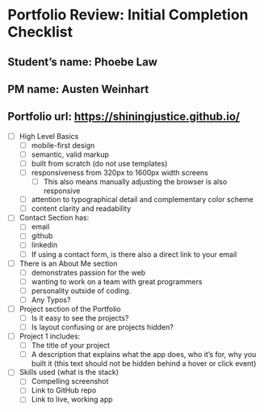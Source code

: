 # Portfolio Review: Initial Completion Checklist

## Student’s name: Phoebe Law
## PM name: Austen Weinhart

## Portfolio url: https://shiningjustice.github.io/

- [ ] High Level Basics
  - [ ] mobile-first design 
  - [ ] semantic, valid markup
  - [ ] built from scratch (do not use templates)
  - [ ] responsiveness from 320px to 1600px width screens
    - [ ]  This also means manually adjusting the browser is also responsive
  - [ ] attention to typographical detail and complementary color scheme 
  - [ ] content clarity and readability
- [ ] Contact Section has:
  - [ ] email 
  - [ ] github 
  - [ ] linkedin 
  - [ ] If using a contact form, is there also a direct link to your email
- [ ] There is an About Me section
  - [ ] demonstrates passion for the web 
  - [ ] wanting to work on a team with great programmers 
  - [ ] personality outside of coding.
  - [ ] Any Typos?

- [ ] Project section of the Portfolio
  - [ ] Is it easy to see the projects? 
  - [ ] Is layout confusing or are projects hidden?
- [ ] Project 1 includes:
  - [ ] The title of your project
  - [ ] A description that explains what the app does, who it’s for, why you built it (this text should not be hidden behind a hover or click event)
- [ ] Skills used (what is the stack)
  - [ ] Compelling screenshot
  - [ ] Link to GitHub repo
  - [ ] Link to live, working app
